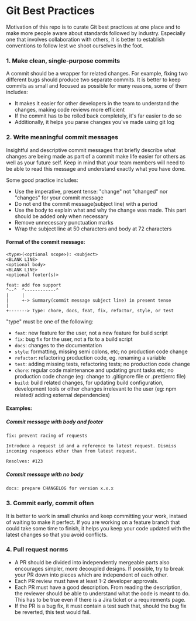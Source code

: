 # Git Best Practices

Motivation of this repo is to curate Git best practices at one place and to make more people aware about standards followed by industry. Especially one that involves collaboration with others, it is better to establish conventions to follow lest we shoot ourselves in the foot.

### 1. Make clean, single-purpose commits

A commit should be a wrapper for related changes. For example, fixing two different bugs should produce two separate commits. It is better to keep commits as small and focused as possible for many reasons, some of them includes:

- It makes it easier for other developers in the team to understand the changes, making code reviews more efficient
- If the commit has to be rolled back completely, it's far easier to do so
- Additionally, it helps you parse changes you've made using git log


### 2. Write meaningful commit messages

Insightful and descriptive commit messages that briefly describe what changes are being made as part of a commit make life easier for others as well as your future self. Keep in mind that your team members will need to be able to read this message and understand exactly what you have done.

Some good practice includes:

- Use the imperative, present tense: "change" not "changed" nor "changes" for your commit message 
- Do not end the commit message(subject line) with a period
- Use the body to explain what and why the change was made. This part should be added only when necessary
- Remove unnecessary punctuation marks
- Wrap the subject line at 50 characters and body at 72 characters

#### Format of the commit message:

```
<type>(<optional scope>): <subject>
<BLANK LINE>
<optional body>
<BLANK LINE>
<optional footer(s)>
```
  
```
feat: add foo support
^--^  ^------------^
|     |
|     +-> Summary(commit message subject line) in present tense
|
+-------> Type: chore, docs, feat, fix, refactor, style, or test
```

"type" must be one of the following:

- `feat`: new feature for the user, not a new feature for build script
- `fix`: bug fix for the user, not a fix to a build script
- `docs`: changes to the documentation
- `style`: formatting, missing semi colons, etc; no production code change
- `refactor`: refactoring production code, eg. renaming a variable
- `test`: adding missing tests, refactoring tests; no production code change
- `chore`: regular code maintenance and updating grunt tasks etc; no production code change (eg: change to .gitignore file or .prettierrc file)
- `build`: build related changes, for updating build configuration, development tools or other changes irrelevant to the user (eg: npm related/ adding external dependencies)

#### Examples:

##### Commit message with body and footer

```
fix: prevent racing of requests

Introduce a request id and a reference to latest request. Dismiss
incoming responses other than from latest request.

Resolves: #123
```

##### Commit message with no body

```
docs: prepare CHANGELOG for version x.x.x
```

### 3. Commit early, commit often

It is better to work in small chunks and keep committing your work, instaed of waiting to make it perfect. If you are working on a feature branch that could take some time to finish, it helps you keep your code updated with the latest changes so that you avoid conflicts.

### 4. Pull request norms

- A PR should be divided into independently mergeable parts also encourages simpler, more decoupled designs. If possible, try to break your PR down into pieces which are independent of each other.
- Each PR review must have at least 1-2 developer approvals.
- Each PR must have a good description. From reading the description, the reviewer should be able to understand what the code is meant to do. This has to be true even if there is a Jira ticket or a requirements page.
- If the PR is a bug fix, it must contain a test such that, should the bug fix be reverted, this test would fail.
